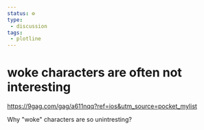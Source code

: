 ```yaml
---
status: ⚙️
type: 
 - discussion
tags:
 - plotline
---
```



# woke characters are often not interesting

https://9gag.com/gag/a611nqq?ref=ios&utm_source=pocket_mylist

Why "woke" characters are so unintresting?